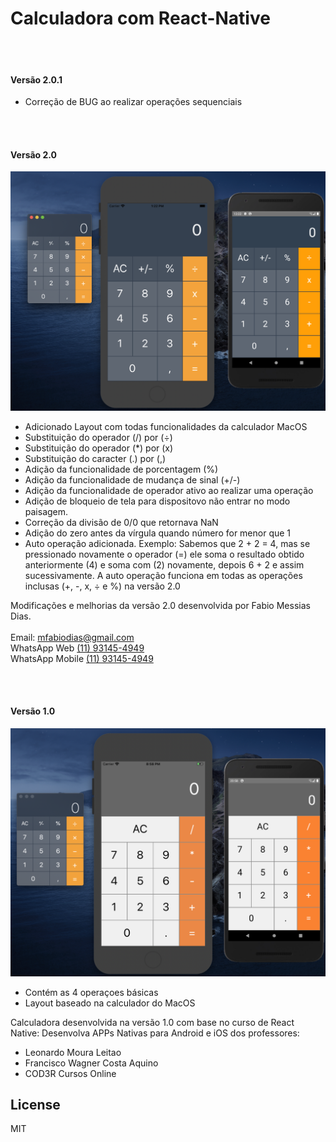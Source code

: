 # Calculadora com React-Native
<br /><br />
#### Versão 2.0.1
  - Correção de BUG ao realizar operações sequenciais

<br /><br />
#### Versão 2.0

![N|Solid](https://raw.githubusercontent.com/mfabiodias/react-native-simple-calculator/master/src/images/layout/calculator-layout-v2_0_1.png)

  - Adicionado Layout com todas funcionalidades da calculador MacOS
  - Substituição do operador (/) por (÷)
  - Substituição do operador (*) por (x)
  - Substituição do caracter (.) por (,)
  - Adição da funcionalidade de porcentagem (%)
  - Adição da funcionalidade de mudança de sinal (+/-) 
  - Adição da funcionalidade de operador ativo ao realizar uma operação
  - Adição de bloqueio de tela para dispositovo não entrar no modo paisagem. 
  - Correção da divisão de 0/0 que retornava NaN 
  - Adição do zero antes da vírgula quando número for menor que 1
  - Auto operação adicionada. Exemplo: Sabemos que 2 + 2 = 4, mas se pressionado novamente o operador (=) ele soma o resultado obtido anteriormente (4) e soma com (2) novamente, depois 6 + 2 e assim sucessivamente. A auto operação funciona em todas as operações inclusas (+, -, x, ÷ e %) na versão 2.0

Modificações e melhorias da versão 2.0 desenvolvida por Fabio Messias Dias.<br /><br />
Email: [mfabiodias@gmail.com](mailto:mfabiodias@gmail.com)<br />
WhatsApp Web [(11) 93145-4949](https://web.whatsapp.com/send?phone=5511931454949)<br />
WhatsApp Mobile [(11) 93145-4949](https://api.whatsapp.com/send?phone=5511931454949)<br />

<br /><br />
#### Versão 1.0
![N|Solid](https://raw.githubusercontent.com/mfabiodias/react-native-simple-calculator/master/src/images/layout/calculator-layout-v1_0.png)

  - Contém as 4 operaçoes básicas 
  - Layout baseado na calculador do MacOS

Calculadora desenvolvida na versão 1.0 com base no curso de React Native: Desenvolva APPs Nativas para Android e iOS dos professores: 

  -  Leonardo Moura Leitao
  -  Francisco Wagner Costa Aquino
  -  COD3R Cursos Online

License
----
MIT
